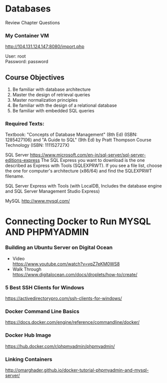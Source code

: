 # Databases  
Review Chapter Questions

### My Container VM  
http://104.131.124.147:8080/import.php

User: root  
Password: password  

## Course Objectives
1. Be familiar with database architecture
2. Master the design of retrieval queries
3. Master normalization principles
4. Be familiar with the design of a relational database
5. Be familiar with embedded SQL queries

### Required Texts:
Textbook:   "Concepts of Database Management" (8th Ed) (ISBN: 1285427106) and "A Guide to SQL" (9th Ed) by Pratt Thompson Course Technology (ISBN: 111152727X)

SQL Server https://www.microsoft.com/en-in/sql-server/sql-server-editions-express The SQL Express you want to download is the one described as Express with Tools (SQLEXPRWT). If you see a file list, choose the one for computer's architecture (x86/64) and find the SQLEXPRWT filename.

SQL Server Express with Tools (with LocalDB, Includes the database engine and SQL Server Management Studio Express)

MySQL http://www.mysql.com/


# Connecting Docker to Run MYSQL AND PHPMYADMIN  
### Building an Ubuntu Server on Digital Ocean
- Video  
https://www.youtube.com/watch?v=vqZ7eKM0WS8  
- Walk Through  
https://www.digitalocean.com/docs/droplets/how-to/create/

### 5 Best SSH Clients for Windows
https://activedirectorypro.com/ssh-clients-for-windows/

### Docker Command Line Basics
https://docs.docker.com/engine/reference/commandline/docker/

### Docker Hub Image  
https://hub.docker.com/r/phpmyadmin/phpmyadmin/

### Linking Containers
http://omarghader.github.io/docker-tutorial-phpmyadmin-and-mysql-server/
